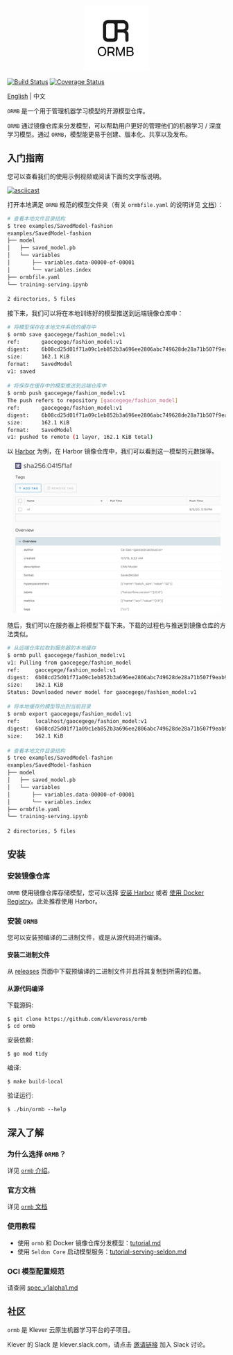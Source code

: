 <p align="center">
<img src="docs/images/logo.png" height="150">
</p>


[![Build Status](https://travis-ci.com/kleveross/ormb.svg?branch=master)](https://travis-ci.com/kleveross/ormb)
[![Coverage Status](https://coveralls.io/repos/github/kleveross/ormb/badge.svg?branch=master)](https://coveralls.io/github/kleveross/ormb?branch=master)

[English](./README.md) | 中文

`ORMB` 是一个用于管理机器学习模型的开源模型仓库。

`ORMB` 通过镜像仓库来分发模型，可以帮助用户更好的管理他们的机器学习 / 深度学习模型。通过 `ORMB`，模型能更易于创建、版本化、共享以及发布。

## 入门指南

您可以查看我们的使用示例视频或阅读下面的文字版说明。

[![asciicast](https://asciinema.org/a/345812.svg)](https://asciinema.org/a/345812)

打开本地满足 `ORMB` 规范的模型文件夹（有关 `ormbfile.yaml` 的说明详见 [文档](/docs/docs_zh/README.md#什么是-ormbfile？)）：

```bash
# 查看本地文件目录结构
$ tree examples/SavedModel-fashion
examples/SavedModel-fashion
├── model
│   ├── saved_model.pb
│   └── variables
│       ├── variables.data-00000-of-00001
│       └── variables.index
├── ormbfile.yaml
└── training-serving.ipynb

2 directories, 5 files
```

接下来，我们可以将在本地训练好的模型推送到远端镜像仓库中：

```bash
# 将模型保存在本地文件系统的缓存中
$ ormb save gaocegege/fashion_model:v1
ref:       gaocegege/fashion_model:v1
digest:    6b08cd25d01f71a09c1eb852b3a696ee2806abc749628de28a71b507f9eab996
size:      162.1 KiB
format:    SavedModel
v1: saved

# 将保存在缓存中的模型推送到远端仓库中
$ ormb push gaocegege/fashion_model:v1
The push refers to repository [gaocegege/fashion_model]
ref:       gaocegege/fashion_model:v1
digest:    6b08cd25d01f71a09c1eb852b3a696ee2806abc749628de28a71b507f9eab996
size:      162.1 KiB
format:    SavedModel
v1: pushed to remote (1 layer, 162.1 KiB total)
```

以 [Harbor](https://github.com/goharbor/harbor) 为例，在 Harbor 镜像仓库中，我们可以看到这一模型的元数据等。

<p align="center">
<img src="/docs/images/intro/harbor.png" height="350">
</p>

随后，我们可以在服务器上将模型下载下来。下载的过程也与推送到镜像仓库的方法类似。

```bash
# 从远端仓库拉取到服务器的本地缓存
$ ormb pull gaocegege/fashion_model:v1
v1: Pulling from gaocegege/fashion_model
ref:     gaocegege/fashion_model:v1
digest:  6b08cd25d01f71a09c1eb852b3a696ee2806abc749628de28a71b507f9eab996
size:    162.1 KiB
Status: Downloaded newer model for gaocegege/fashion_model:v1

# 将本地缓存的模型导出到当前目录
$ ormb export gaocegege/fashion_model:v1
ref:     localhost/gaocegege/fashion_model:v1
digest:  6b08cd25d01f71a09c1eb852b3a696ee2806abc749628de28a71b507f9eab996
size:    162.1 KiB

# 查看本地文件目录结构
$ tree examples/SavedModel-fashion
examples/SavedModel-fashion
├── model
│   ├── saved_model.pb
│   └── variables
│       ├── variables.data-00000-of-00001
│       └── variables.index
├── ormbfile.yaml
└── training-serving.ipynb

2 directories, 5 files
```

## 安装

### 安装镜像仓库

`ORMB` 使用镜像仓库存储模型，您可以选择 [安装 Harbor](https://github.com/goharbor/harbor-helm) 或者 [使用 Docker Registry](https://docs.docker.com/registry/deploying/)。此处推荐使用 Harbor。

### 安装 `ORMB`

您可以安装预编译的二进制文件，或是从源代码进行编译。

#### 安装二进制文件

从 [releases](https://github.com/kleveross/ormb/releases) 页面中下载预编译的二进制文件并且将其复制到所需的位置。

#### 从源代码编译

下载源码:

```
$ git clone https://github.com/kleveross/ormb
$ cd ormb
```

安装依赖:

```
$ go mod tidy
```

编译:

```
$ make build-local
```

验证运行:

```
$ ./bin/ormb --help
```

## 深入了解

### 为什么选择 `ORMB`？

详见 [`ormb` 介绍](/docs/docs_zh/introduction.md)。

### 官方文档

详见 [`ormb` 文档](/docs/docs_zh/README.md)

### 使用教程

* 使用 `ormb` 和 Docker 镜像仓库分发模型：[tutorial.md](docs/tutorial.md)
* 使用 `Seldon Core` 启动模型服务：[tutorial-serving-seldon.md](docs/tutorial-serving-seldon.md)

### OCI 模型配置规范

请查阅 [spec_v1alpha1.md](docs/spec-v1alpha1.md)

## 社区

`ormb` 是 Klever 云原生机器学习平台的子项目。

Klever 的 Slack 是 klever.slack.com，请点击 [邀请链接](https://join.slack.com/t/kleveross/shared_invite/zt-g0eoiyq9-9OwiI7c__oV79bh_94MyTw) 加入 Slack 讨论。
